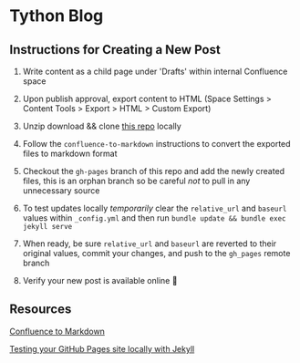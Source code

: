 # Tython Blog

## Instructions for Creating a New Post

1. Write content as a child page under 'Drafts' within internal Confluence space

2. Upon publish approval, export content to HTML (Space Settings > Content Tools > Export > HTML > Custom Export)

3. Unzip download && clone [this repo](https://github.com/tythonco/confluence-to-markdown) locally

4. Follow the `confluence-to-markdown` instructions to convert the exported files to markdown format

5. Checkout the `gh-pages` branch of this repo and add the newly created files, this is an orphan branch so be careful *not* to pull in any unnecessary source

6. To test updates locally *temporarily* clear the `relative_url` and `baseurl` values within `_config.yml` and then run `bundle update && bundle exec jekyll serve`

7. When ready, be sure `relative_url` and `baseurl` are reverted to their original values, commit your changes, and push to the `gh_pages` remote branch

8. Verify your new post is available online :tada:

## Resources

[Confluence to Markdown](https://github.com/tythonco/confluence-to-markdown)

[Testing your GitHub Pages site locally with Jekyll](https://docs.github.com/en/github/working-with-github-pages/testing-your-github-pages-site-locally-with-jekyll)